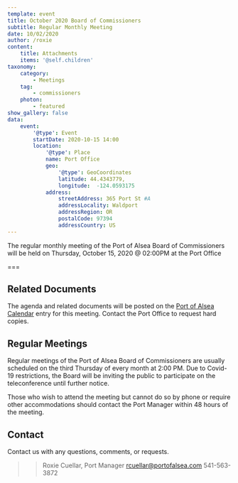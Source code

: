 ```yaml
---
template: event
title: October 2020 Board of Commissioners
subtitle: Regular Monthly Meeting
date: 10/02/2020
author: /roxie
content:
    title: Attachments
    items: '@self.children'
taxonomy:
    category: 
        - Meetings
    tag: 
        - commissioners
    photon:
        - featured
show_gallery: false
data:
    event:
        '@type': Event
        startDate: 2020-10-15 14:00
        location:
            '@type': Place
            name: Port Office
            geo:
                '@type': GeoCoordinates
                latitude: 44.4343779,
                longitude:  -124.0593175 
            address:
                streetAddress: 365 Port St #A
                addressLocality: Waldport
                addressRegion: OR
                postalCode: 97394
                addressCountry: US
---
```


The regular monthly meeting of the Port of Alsea Board of Commissioners will be held on Thursday, October 15, 2020 @ 02:00PM at the Port Office

===



## Related Documents
The agenda and related documents will be posted on the [Port of Alsea Calendar](http://www.portofalsea.com/calendar) entry for this meeting. Contact the Port Office to request hard copies.


## Regular Meetings
Regular meetings of the Port of Alsea Board of Commissioners are usually scheduled on the third Thursday of every month at 2:00 PM. Due to Covid-19 restrictions, the Board will be inviting the public to participate on the teleconference until further notice.

Those who wish to attend the meeting but cannot do so by phone or require other accommodations should contact the Port Manager within 48 hours of the meeting. 

## Contact
Contact us with any questions, comments, or requests. 

>> Roxie Cuellar, Port Manager
    rcuellar@portofalsea.com
    541-563-3872 

